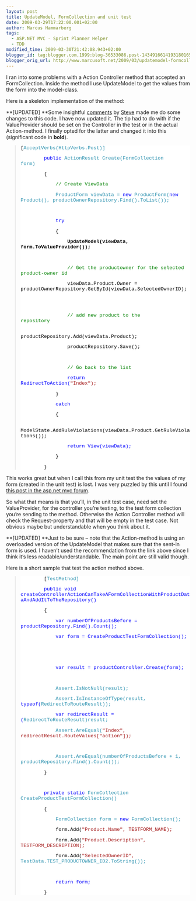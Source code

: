 ```yaml
---
layout: post
title: UpdateModel, FormCollection and unit test
date: 2009-03-29T17:22:00.001+02:00
author: Marcus Hammarberg
tags:
  - ASP.NET MVC - Sprint Planner Helper
  - TDD
modified_time: 2009-03-30T21:42:08.943+02:00
blogger_id: tag:blogger.com,1999:blog-36533086.post-1434916614193180165
blogger_orig_url: http://www.marcusoft.net/2009/03/updatemodel-formcollection-and-unit_5466.html
---
```



I ran into some problems with a Action Controller method that accepted
an FormCollection. Inside the method I use UpdateModel to get the values
from the form into the model-class.

Here is a skeleton implementation of the method:

**\[UPDATED\]
**Some insightful <a
href="https://www.blogger.com/comment.g?blogID=36533086&amp;postID=1434916614193180165"
target="_blank">comments</a> by
<a href="http://openid.rowanbeach.com/steve" target="_blank">Steve</a>
made me do some changes to this code. I have now updated it. The tip had
to do with if the ValueProvider should be set on the Controller in the
test or in the actual Action-method. I finally opted for the latter and
changed it into this (significant code in **bold**).

> <div
> style="font-size: 10pt; background: white; color: black; font-family: courier new">
>
> \[<span style="color: #2b91af">AcceptVerbs(<span
> style="color: #2b91af">HttpVerbs.Post)\]       
>
>         <span style="color: blue">public <span
> style="color: #2b91af">ActionResult Create(<span
> style="color: #2b91af">FormCollection form)       
>
>         {           
>
>             <span style="color: green">// Create ViewData           
>
>
>             <span style="color: #2b91af">ProductForm viewData =
> <span style="color: blue">new <span
> style="color: #2b91af">ProductForm(<span
> style="color: blue">new <span
> style="color: #2b91af">Product(),
> productOwnerRepository.Find().ToList());
>
>  
>
>             <span style="color: blue">try           
>
>             {               
>
>                 **UpdateModel(viewData,
> form.ToValueProvider());**               
>
>  
>
>                 <span style="color: green">// Get the productowner for
> the selected product-owner id
>
>                 viewData.Product.Owner =
> productOwnerRepository.GetById(viewData.SelectedOwnerID);               
>
>  
>
>                 <span style="color: green">// add new product to the
> repository               
>
>                
> productRepository.Add(viewData.Product);               
>
>                 productRepository.Save();               
>
>  
>
>                 <span style="color: green">// Go back to the
> list               
>
>                 <span style="color: blue">return
> RedirectToAction(<span
> style="color: #a31515">"Index");           
>
>             }           
>
>             <span style="color: blue">catch
>
>             {
>
>                
> ModelState.AddRuleViolations(viewData.Product.GetRuleViolations());
>
>                 <span style="color: blue">return
> View(viewData);
>
>             }       
>
>         }
>
> </div>

This works great but when I call this from my unit test the the values
of my form (created in the unit test) is lost. I was very puzzled by
this until I found
<a href="http://forums.asp.net/p/1377574/2901453.aspx#2901453"
target="_blank">this post in the asp.net mvc forum</a>.

So what that means is that you’ll, in the unit test case, need set the
ValueProvider, for the controller you’re testing, to the test form
collection you’re sending to the method. Otherwise the Action Controller
method will check the Request-property and that will be empty in the
test case. Not obvious maybe but understandable when you think about it.

**\[UPDATED\]
**Just to be sure – note that the Action-method is using an overloaded
version of the UpdateModel that makes sure that the sent-in form is
used. I haven’t used the recommendation from the link above since I
think it’s less readable/understandable.
The main point are still valid though.

Here is a short sample that test the action method above.

> <div
> style="font-size: 10pt; background: white; color: black; font-family: courier new">
>
>         \[<span style="color: #2b91af">TestMethod\]
>
>         <span style="color: blue">public <span
> style="color: blue">void
> createControllerActionCanTakeAFormCollectionWithProductDataAndAddItToTheRepository()
>
>         {
>
>             <span style="color: blue">var
> numberOfProductsBefore = productRepository.Find().Count();
>
>             <span style="color: blue">var form =
> CreateProductTestFormCollection();
>
>  
>
>             
>
>             <span style="color: blue">var result =
> productController.Create(form);
>
>  
>
>             <span
> style="color: #2b91af">Assert.IsNotNull(result);
>
>             <span
> style="color: #2b91af">Assert.IsInstanceOfType(result, <span
> style="color: blue">typeof(<span
> style="color: #2b91af">RedirectToRouteResult));
>
>             <span style="color: blue">var redirectResult =
> (<span style="color: #2b91af">RedirectToRouteResult)result;
>
>             <span style="color: #2b91af">Assert.AreEqual(<span
> style="color: #a31515">"Index",
> redirectResult.RouteValues\[<span
> style="color: #a31515">"action"\]);
>
>  
>
>             <span
> style="color: #2b91af">Assert.AreEqual(numberOfProductsBefore +
> 1, productRepository.Find().Count());
>
>         }
>
>  
>
>         <span style="color: blue">private <span
> style="color: blue">static <span
> style="color: #2b91af">FormCollection
> CreateProductTestFormCollection()
>
>         {
>
>             <span style="color: #2b91af">FormCollection form =
> <span style="color: blue">new <span
> style="color: #2b91af">FormCollection();
>
>             form.Add(<span
> style="color: #a31515">"Product.Name", TESTFORM_NAME);
>
>             form.Add(<span
> style="color: #a31515">"Product.Description",
> TESTFORM_DESCRIPTION);
>
>             form.Add(<span
> style="color: #a31515">"SelectedOwnerID", <span
> style="color: #2b91af">TestData.TEST_PRODUCTOWNER_ID2.ToString());
>
>  
>
>             <span style="color: blue">return form;
>
>         }
>
> </div>
